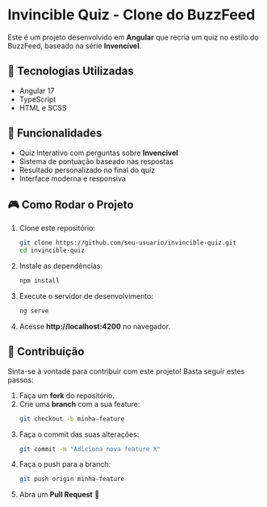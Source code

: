 # Invincible Quiz - Clone do BuzzFeed

Este é um projeto desenvolvido em **Angular** que recria um quiz no estilo do BuzzFeed, baseado na série **Invencível**.

## 🚀 Tecnologias Utilizadas

- Angular 17
- TypeScript
- HTML e SCSS

## 📌 Funcionalidades

- Quiz interativo com perguntas sobre **Invencível**
- Sistema de pontuação baseado nas respostas
- Resultado personalizado no final do quiz
- Interface moderna e responsiva

## 🎮 Como Rodar o Projeto

1. Clone este repositório:
   ```bash
   git clone https://github.com/seu-usuario/invincible-quiz.git
   cd invincible-quiz
   ```
2. Instale as dependências:
   ```bash
   npm install
   ```
3. Execute o servidor de desenvolvimento:
   ```bash
   ng serve
   ```
4. Acesse **http://localhost:4200** no navegador.

## 🤝 Contribuição

Sinta-se à vontade para contribuir com este projeto! Basta seguir estes passos:

1. Faça um **fork** do repositório.
2. Crie uma **branch** com a sua feature:
   ```bash
   git checkout -b minha-feature
   ```
3. Faça o commit das suas alterações:
   ```bash
   git commit -m "Adiciona nova feature X"
   ```
4. Faça o push para a branch:
   ```bash
   git push origin minha-feature
   ```
5. Abra um **Pull Request** 🚀

